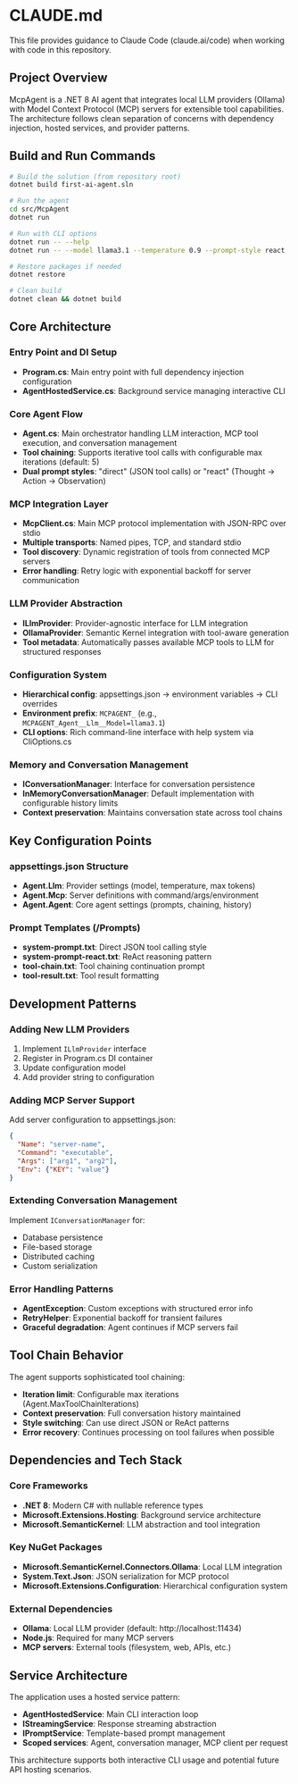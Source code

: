 # CLAUDE.md

This file provides guidance to Claude Code (claude.ai/code) when working with code in this repository.

## Project Overview

McpAgent is a .NET 8 AI agent that integrates local LLM providers (Ollama) with Model Context Protocol (MCP) servers for extensible tool capabilities. The architecture follows clean separation of concerns with dependency injection, hosted services, and provider patterns.

## Build and Run Commands

```bash
# Build the solution (from repository root)
dotnet build first-ai-agent.sln

# Run the agent
cd src/McpAgent
dotnet run

# Run with CLI options
dotnet run -- --help
dotnet run -- --model llama3.1 --temperature 0.9 --prompt-style react

# Restore packages if needed
dotnet restore

# Clean build
dotnet clean && dotnet build
```

## Core Architecture

### Entry Point and DI Setup
- **Program.cs**: Main entry point with full dependency injection configuration
- **AgentHostedService.cs**: Background service managing interactive CLI

### Core Agent Flow
- **Agent.cs**: Main orchestrator handling LLM interaction, MCP tool execution, and conversation management
- **Tool chaining**: Supports iterative tool calls with configurable max iterations (default: 5)
- **Dual prompt styles**: "direct" (JSON tool calls) or "react" (Thought → Action → Observation)

### MCP Integration Layer
- **McpClient.cs**: Main MCP protocol implementation with JSON-RPC over stdio
- **Multiple transports**: Named pipes, TCP, and standard stdio
- **Tool discovery**: Dynamic registration of tools from connected MCP servers
- **Error handling**: Retry logic with exponential backoff for server communication

### LLM Provider Abstraction
- **ILlmProvider**: Provider-agnostic interface for LLM integration
- **OllamaProvider**: Semantic Kernel integration with tool-aware generation
- **Tool metadata**: Automatically passes available MCP tools to LLM for structured responses

### Configuration System
- **Hierarchical config**: appsettings.json → environment variables → CLI overrides
- **Environment prefix**: `MCPAGENT_` (e.g., `MCPAGENT_Agent__Llm__Model=llama3.1`)
- **CLI options**: Rich command-line interface with help system via CliOptions.cs

### Memory and Conversation Management
- **IConversationManager**: Interface for conversation persistence
- **InMemoryConversationManager**: Default implementation with configurable history limits
- **Context preservation**: Maintains conversation state across tool chains

## Key Configuration Points

### appsettings.json Structure
- **Agent.Llm**: Provider settings (model, temperature, max tokens)
- **Agent.Mcp**: Server definitions with command/args/environment
- **Agent.Agent**: Core agent settings (prompts, chaining, history)

### Prompt Templates (/Prompts)
- **system-prompt.txt**: Direct JSON tool calling style
- **system-prompt-react.txt**: ReAct reasoning pattern
- **tool-chain.txt**: Tool chaining continuation prompt
- **tool-result.txt**: Tool result formatting

## Development Patterns

### Adding New LLM Providers
1. Implement `ILlmProvider` interface
2. Register in Program.cs DI container
3. Update configuration model
4. Add provider string to configuration

### Adding MCP Server Support
Add server configuration to appsettings.json:
```json
{
  "Name": "server-name",
  "Command": "executable",
  "Args": ["arg1", "arg2"],
  "Env": {"KEY": "value"}
}
```

### Extending Conversation Management
Implement `IConversationManager` for:
- Database persistence
- File-based storage
- Distributed caching
- Custom serialization

### Error Handling Patterns
- **AgentException**: Custom exceptions with structured error info
- **RetryHelper**: Exponential backoff for transient failures
- **Graceful degradation**: Agent continues if MCP servers fail

## Tool Chain Behavior

The agent supports sophisticated tool chaining:
- **Iteration limit**: Configurable max iterations (Agent.MaxToolChainIterations)
- **Context preservation**: Full conversation history maintained
- **Style switching**: Can use direct JSON or ReAct patterns
- **Error recovery**: Continues processing on tool failures when possible

## Dependencies and Tech Stack

### Core Frameworks
- **.NET 8**: Modern C# with nullable reference types
- **Microsoft.Extensions.Hosting**: Background service architecture
- **Microsoft.SemanticKernel**: LLM abstraction and tool integration

### Key NuGet Packages
- **Microsoft.SemanticKernel.Connectors.Ollama**: Local LLM integration
- **System.Text.Json**: JSON serialization for MCP protocol
- **Microsoft.Extensions.Configuration**: Hierarchical configuration system

### External Dependencies
- **Ollama**: Local LLM provider (default: http://localhost:11434)
- **Node.js**: Required for many MCP servers
- **MCP servers**: External tools (filesystem, web, APIs, etc.)

## Service Architecture

The application uses a hosted service pattern:
- **AgentHostedService**: Main CLI interaction loop
- **IStreamingService**: Response streaming abstraction
- **IPromptService**: Template-based prompt management
- **Scoped services**: Agent, conversation manager, MCP client per request

This architecture supports both interactive CLI usage and potential future API hosting scenarios.